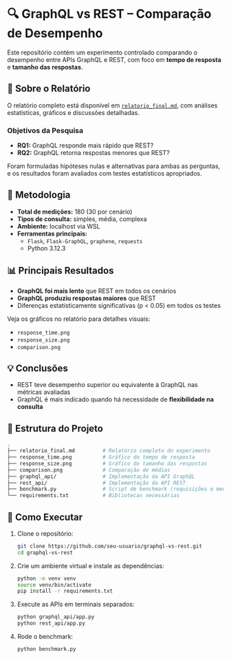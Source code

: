 # 🔍 GraphQL vs REST – Comparação de Desempenho

Este repositório contém um experimento controlado comparando o desempenho entre APIs GraphQL e REST, com foco em **tempo de resposta** e **tamanho das respostas**.

## 📑 Sobre o Relatório

O relatório completo está disponível em [`relatorio_final.md`](./relatorio_final.md), com análises estatísticas, gráficos e discussões detalhadas.

### Objetivos da Pesquisa

- **RQ1:** GraphQL responde mais rápido que REST?
- **RQ2:** GraphQL retorna respostas menores que REST?

Foram formuladas hipóteses nulas e alternativas para ambas as perguntas, e os resultados foram avaliados com testes estatísticos apropriados.

## 🧪 Metodologia

- **Total de medições:** 180 (30 por cenário)
- **Tipos de consulta:** simples, média, complexa
- **Ambiente:** localhost via WSL
- **Ferramentas principais:**  
  - `Flask`, `Flask-GraphQL`, `graphene`, `requests`  
  - Python 3.12.3

## 📊 Principais Resultados

- **GraphQL foi mais lento** que REST em todos os cenários
- **GraphQL produziu respostas maiores** que REST
- Diferenças estatisticamente significativas (p < 0.05) em todos os testes

Veja os gráficos no relatório para detalhes visuais:
- `response_time.png`
- `response_size.png`
- `comparison.png`

## 💡 Conclusões

- REST teve desempenho superior ou equivalente à GraphQL nas métricas avaliadas
- GraphQL é mais indicado quando há necessidade de **flexibilidade na consulta**

## 📁 Estrutura do Projeto

```bash
.
├── relatorio_final.md         # Relatório completo do experimento
├── response_time.png          # Gráfico do tempo de resposta
├── response_size.png          # Gráfico do tamanho das respostas
├── comparison.png             # Comparação de médias
├── graphql_api/               # Implementação da API GraphQL
├── rest_api/                  # Implementação da API REST
├── benchmark.py               # Script de benchmark (requisições e medições)
└── requirements.txt           # Bibliotecas necessárias
````

## 🚀 Como Executar

1. Clone o repositório:

   ```bash
   git clone https://github.com/seu-usuario/graphql-vs-rest.git
   cd graphql-vs-rest
   ```

2. Crie um ambiente virtual e instale as dependências:

   ```bash
   python -m venv venv
   source venv/bin/activate
   pip install -r requirements.txt
   ```

3. Execute as APIs em terminais separados:

   ```bash
   python graphql_api/app.py
   python rest_api/app.py
   ```

4. Rode o benchmark:

   ```bash
   python benchmark.py
   ```

